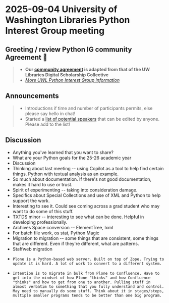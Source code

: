 # 2025-09-04 University of Washington Libraries Python Interest Group meeting
## Greeting / review Python IG community Agreement 🤝
> - **Our [community agreement](https://github.com/uwlib-python-ig/meetings/tree/main#community-agreement) is adapted from that of the UW Libraries Digital Scholarship Collective**  
> - *[More UWL Python Interest Group information](https://github.com/uwlib-python-ig/meetings#get-in-touch-with-the-pig)* 

## Announcements
> - Introductions if time and number of participants permits, else please say hello in chat!
> - Started a [list of potential speakers](https://hackmd.io/-s08LbKmRq2kbKzXJmSZLw?both) that can be edited by anyone. Please add to the list! 

## Discussion
- Anything you've learned that you want to share?
- What are your Python goals for the 25-26 academic year
- Discussion
-   Thinking about last meeting -- using Copilot as a tool to help find certain things. Python with textual analysis as an example.
-   So much about documentation. If there's not good documentation, makes it hard to use or trust.
-   Spirit of experimenting -- taking into consideration damage.
-   Specifics about Special Collections and use of XML and Python to help support the work.
-   Interesting to see it. Could see coming across a grad student who may want to do some of this stuff.
-   TXTDS minor -- interesting to see what can be done. Helpful in developing professionally.
-   Archives Space conversion -- ElementTree, lxml
-   For batch file work, os stat, Python Magic
-   Migration to migration -- some things that are consistent, some things that are different. Even if they're different, what are patterns.
-   Staffweb migration
-     Plone is a Python-based web server. Built on top of Zope. Trying to update it is hard. A lot of work to convert to a different system.
-     Intention is to migrate in bulk from Plone to Confluence. Have to get into the mindset of how Plone "thinks" and how Confluence "thinks" and how to get from one to another. Pulling stuff in almost verbatim to something that you fully understand and control. May need to manually do some stuff. Think about it in stages/steps, multiple smaller programs tends to be better than one big program. 
